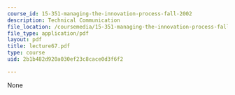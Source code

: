 ```yaml
---
course_id: 15-351-managing-the-innovation-process-fall-2002
description: Technical Communication
file_location: /coursemedia/15-351-managing-the-innovation-process-fall-2002/2b1b482d920a030ef23c8cace0d3f6f2_lecture67.pdf
file_type: application/pdf
layout: pdf
title: lecture67.pdf
type: course
uid: 2b1b482d920a030ef23c8cace0d3f6f2

---
```

None